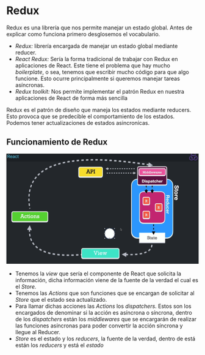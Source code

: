# Redux

Redux es una librería que nos permite manejar un estado global. Antes de explicar como funciona primero desglosemos el vocabulario.

-   _Redux:_ librería encargada de manejar un estado global mediante reducer.
-   _React Redux:_ Sería la forma tradicional de trabajar con Redux en aplicaciones de React. Este tiene el problema que hay mucho _boilerplate_, o sea, tenemos que escribir mucho código para que algo funcione. Esto ocurre principalmente si queremos manejar tareas asíncronas.
-   _Redux toolkit:_ Nos permite implementar el patrón Redux en nuestra aplicaciones de React de forma más sencilla

Redux es el patrón de diseño que maneja los estados mediante reducers. Esto provoca que se predecible el comportamiento de los estados.
Podemos tener actualizaciones de estados asincronícas.

## Funcionamiento de Redux

![Imagen de Flujo de Redux](assets/image.png)

-   Tenemos la _view_ que sería el componente de React que solicita la información, dicha información viene de la fuente de la verdad el cual es el _Store._
-   Tenemos las _Actions_ que son funciones que se encargan de solicitar al _Store_ que el estado sea actualizado.
-   Para llamar dichas acciones las _Actions_ los _dispatchers_. Estos son los encargados de denominar si la acción es asíncrona o síncrona, dentro de los _dispatchers_ están los _middlewares_ que se encargarán de realizar las funciones asíncronas para poder convertir la acción síncrona y llegue al Reducer.
-   _Store_ es el estado y los _reducers_, la fuente de la verdad, dentro de está están los _reducers_ y está el _estado_
